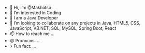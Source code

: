 - 👋 Hi, I’m @Makhotso
- 👀 I’m interested in Coding 
- 🌱 I am a Java Developer
- 💞️ I’m looking to collaborate on any projects in Java, HTML5, CSS, JavaScript, VB.NET, SQL, MySQL, Spring Boot, React
- 📫 How to reach me ...
- 😄 Pronouns: ...
- ⚡ Fun fact: ...

<!---
Makhotso/Makhotso is a ✨ special ✨ repository because its `README.md` (this file) appears on your GitHub profile.
You can click the Preview link to take a look at your changes.
--->
